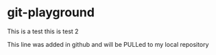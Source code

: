 # git-playground
This is  a test
this is test 2

This line was added in github and will be PULLed to my local repository
